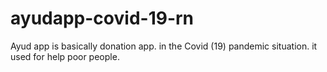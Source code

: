 # ayudapp-covid-19-rn
Ayud app is basically donation app. in the Covid (19) pandemic situation. it used for help poor people.

